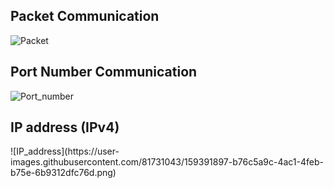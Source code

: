 <h2>Packet Communication</h2>

![Packet](https://user-images.githubusercontent.com/81731043/158041305-5aee1bdd-3fc7-424a-a515-60914443f6b5.png)

<h2>Port Number Communication</h2>

![Port_number](https://user-images.githubusercontent.com/81731043/158722701-958418a0-3ba5-41a2-be09-128162c6ebca.png)

<h2>IP address (IPv4)</h2>
![IP_address](https://user-images.githubusercontent.com/81731043/159391897-b76c5a9c-4ac1-4feb-b75e-6b9312dfc76d.png)
